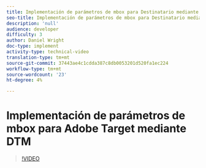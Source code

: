 ```yaml
---
title: Implementación de parámetros de mbox para Destinatario mediante DTM
seo-title: Implementación de parámetros de mbox para Destinatario mediante DTM
description: 'null'
audience: developer
difficulty: 3
author: Daniel Wright
doc-type: implement
activity-type: technical-video
translation-type: tm+mt
source-git-commit: 37443ae4c1cdda387c8db0053201d520fa1ec224
workflow-type: tm+mt
source-wordcount: '23'
ht-degree: 4%

---
```



# Implementación de parámetros de mbox para Adobe Target mediante DTM

>[!VIDEO](https://video.tv.adobe.com/v/17383/?quality=12)